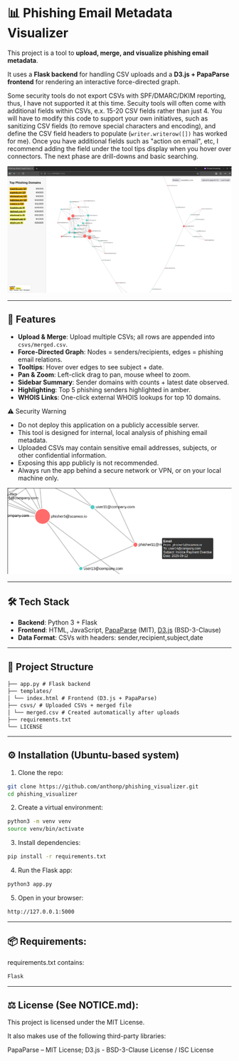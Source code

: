 # 📊 Phishing Email Metadata Visualizer

This project is a tool to **upload, merge, and visualize phishing email metadata**.  

It uses a **Flask backend** for handling CSV uploads and a **D3.js + PapaParse frontend** for rendering an interactive force-directed graph.

Some security tools do not export CSVs with SPF/DMARC/DKIM reporting, thus, I have not supported it at this time. Secuity tools will often come with additional fields within CSVs, e.x. 15-20 CSV fields rather than just 4. You will have to modify this code to support your own initiatives, such as sanitizing CSV fields (to remove special characters and encoding), and define the CSV field headers to populate (`writer.writerow([])` has worked for me). Once you have additional fields such as "action on email", etc, I recommend adding the field under the tool tips display when you hover over connectors. The next phase are drill-downs and basic searching.

![Full View](/full_view.png)

---

## 🚀 Features

- **Upload & Merge**: Upload multiple CSVs; all rows are appended into `csvs/merged.csv`.
- **Force-Directed Graph**: Nodes = senders/recipients, edges = phishing email relations.
- **Tooltips**: Hover over edges to see subject + date.
- **Pan & Zoom**: Left-click drag to pan, mouse wheel to zoom.
- **Sidebar Summary**: Sender domains with counts + latest date observed.
- **Highlighting**: Top 5 phishing senders highlighted in amber.
- **WHOIS Links**: One-click external WHOIS lookups for top 10 domains.

⚠️ Security Warning
- Do not deploy this application on a publicly accessible server.
- This tool is designed for internal, local analysis of phishing email metadata.
- Uploaded CSVs may contain sensitive email addresses, subjects, or other confidential information.
- Exposing this app publicly is not recommended.
- Always run the app behind a secure network or VPN, or on your local machine only.

![Tool Tips](/tool_tips.png)

---

## 🛠️ Tech Stack

- **Backend**: Python 3 + Flask
- **Frontend**: HTML, JavaScript, [PapaParse](https://github.com/mholt/PapaParse) (MIT), [D3.js](https://d3js.org/) (BSD-3-Clause)
- **Data Format**: CSVs with headers: sender,recipient,subject,date

---

## 📂 Project Structure
```
├── app.py # Flask backend
├── templates/
│ └── index.html # Frontend (D3.js + PapaParse)
├── csvs/ # Uploaded CSVs + merged file
│ └── merged.csv # Created automatically after uploads
├── requirements.txt
└── LICENSE
```

---

## ⚙️ Installation (Ubuntu-based system)

1. Clone the repo:
```bash
git clone https://github.com/anthonp/phishing_visualizer.git
cd phishing_visualizer
```
2. Create a virtual environment:
```bash
python3 -m venv venv
source venv/bin/activate
```
3. Install dependencies:
```bash
pip install -r requirements.txt
```
4. Run the Flask app:
```bash
python3 app.py
```
5. Open in your browser:
```bash
http://127.0.0.1:5000
```

---

## 📦 Requirements:

requirements.txt contains:
```bash
Flask
```

---

## ⚖️ License (See NOTICE.md):

This project is licensed under the MIT License.

It also makes use of the following third-party libraries:

PapaParse – MIT License;
D3.js - BSD-3-Clause License / ISC License
